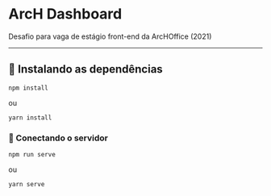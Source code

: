# ArcH Dashboard

Desafio para vaga de estágio front-end da ArcHOffice (2021)
___
## :pushpin: Instalando as dependências
```
npm install
```

ou

```
yarn install
```

### :pushpin: Conectando o servidor
```
npm run serve
```

ou

```
yarn serve
```
